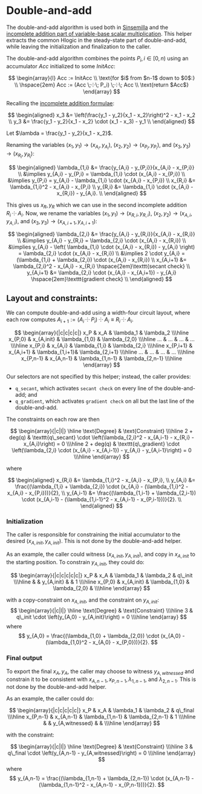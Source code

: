 # Double-and-add

The double-and-add algorithm is used both in [Sinsemilla](./sinsemilla.md) and
the [incomplete addition part of variable-base scalar multiplication](./ecc/var-base-scalar-mul.md#incomplete-addition). This helper extracts the common Hlogic in the steady-state part of double-and-add, while leaving the initialization and finalization to the caller.

The double-and-add algorithm combines the points $P_i, i \in [0, n)$ using an
accumulator $Acc$ initialized to some $InitAcc$:

$$
\begin{array}{l}
Acc := InitAcc \\
\text{for $i$ from $n-1$ down to $0$:} \\
\hspace{2em} Acc := (Acc \;⸭\; P_i) \;⸭\; Acc \\
\text{return $Acc$}
\end{array}
$$

Recalling the [incomplete addition formulae](ecc/addition.md#incomplete-addition):

$$
\begin{aligned}
x_3 &= \left(\frac{y_1 - y_2}{x_1 - x_2}\right)^2 - x_1 - x_2 \\
y_3 &= \frac{y_1 - y_2}{x_1 - x_2} \cdot (x_1 - x_3) - y_1 \\
\end{aligned}
$$

Let $\lambda = \frac{y_1 - y_2}{x_1 - x_2}$.

Renaming the variables $(x_1, y_1) \rightarrow (x_{A_i}, y_{A_i})$,
$(x_2, y_2) \rightarrow (x_{P_i}, y_{P_i})$, and $(x_3, y_3) \rightarrow (x_{R_i}, y_{R_i})$:

$$
\begin{aligned}
\lambda_{1,i} &= \frac{y_{A,i} - y_{P,i}}{x_{A,i} - x_{P,i}} \\
&\implies y_{A,i} - y_{P,i} = \lambda_{1,i} \cdot (x_{A,i} - x_{P,i}) \\
&\implies y_{P,i} = y_{A,i} - \lambda_{1,i} \cdot (x_{A,i} - x_{P,i}) \\
x_{R,i} &= \lambda_{1,i}^2 - x_{A,i} - x_{P,i} \\
y_{R,i} &= \lambda_{1,i} \cdot (x_{A,i} - x_{R,i}) - y_{A,i}. \\
\end{aligned}
$$

This gives us $x_R, y_R$ which we can use in the second incomplete addition $R_i \;⸭\; A_i$.
Now, we rename the variables $(x_1, y_1) \rightarrow (x_{R,i}, y_{R,i})$,
$(x_2, y_2) \rightarrow (x_{A,i}, y_{A,i})$, and $(x_3, y_3) \rightarrow (x_{A, i+1}, y_{A, i+1})$:

$$
\begin{aligned}
\lambda_{2,i} &= \frac{y_{A,i} - y_{R,i}}{x_{A,i} - x_{R,i}} \\
&\implies y_{A,i} - y_{R,i} = \lambda_{2,i} \cdot (x_{A,i} - x_{R,i}) \\
&\implies y_{A,i} - \left( \lambda_{1,i} \cdot (x_{A,i} - x_{R,i}) - y_{A,i} \right) = \lambda_{2,i} \cdot (x_{A,i} - x_{R,i}) \\
&\implies 2 \cdot y_{A,i} = (\lambda_{1,i} + \lambda_{2,i}) \cdot (x_{A,i} - x_{R,i}) \\
x_{A,i+1} &= \lambda_{2,i}^2 - x_{A,i} - x_{R,i} \hspace{2em}\texttt{secant check} \\
y_{A,i+1} &= \lambda_{2,i} \cdot (x_{A,i} - x_{A,i+1}) - y_{A,i} \hspace{2em}\texttt{gradient check} \\
\end{aligned}
$$

## Layout and constraints:
We can compute double-and-add using a width-four circuit layout, where each row
computes $A_{i+1} := (A_i \;⸭\; P_i) \;⸭\; A_i \equiv R_i \;⸭\; A_i$.

$$
\begin{array}{|c|c|c|c|}
    x_P    &    x_A     &    \lambda_1    &    \lambda_2     \\\hline
  x_{P,0}  & x_{A,init} &  \lambda_{1,0}  &  \lambda_{2,0}   \\\hline
    ...    &     ...    &        ...      &      ...         \\\hline
  x_{P,i}  &   x_{A,i}  &  \lambda_{1,i}  &  \lambda_{2,i}   \\\hline
 x_{P,i+1} &  x_{A,i+1} &  \lambda_{1,i+1}&  \lambda_{2,i+1} \\\hline
    ...    &     ...    &        ...      &      ...         \\\hline
 x_{P,n-1} &  x_{A,n-1} & \lambda_{1,n-1} & \lambda_{2,n-1}  \\\hline
\end{array}
$$

Our selectors are not specified by this helper; instead, the caller provides:
- $\texttt{q\_secant}$, which activates $\texttt{secant check}$ on every line of the double-and-add; and
- $\texttt{q\_gradient}$, which activates $\texttt{gradient check}$ on all but the last line of the double-and-add.

The constraints on each row are then

$$
\begin{array}{|c|l|}
\hline
\text{Degree} & \text{Constraint} \\\hline
  2 + deg(q)  & \texttt{q\_secant} \cdot \left(\lambda_{2,i}^2 - x_{A,i-1} - x_{R,i} - x_{A,i}\right) = 0 \\\hline
  2 + deg(q)  & \texttt{q\_gradient} \cdot \left(\lambda_{2,i} \cdot (x_{A,i} - x_{A,i-1}) - y_{A,i} - y_{A,i-1}\right) = 0 \\\hline
\end{array}
$$

where

$$
\begin{aligned}
x_{R,i} &= \lambda_{1,i}^2 - x_{A,i} - x_{P,i}, \\
y_{A,i} &= \frac{(\lambda_{1,i} + \lambda_{2,i}) \cdot (x_{A,i} - (\lambda_{1,i}^2 - x_{A,i} - x_{P,i}))}{2}, \\
y_{A,i-1} &= \frac{(\lambda_{1,i-1} + \lambda_{2,i-1}) \cdot (x_{A,i-1} - (\lambda_{1,i-1}^2 - x_{A,i-1} - x_{P,i-1}))}{2}. \\
\end{aligned}
$$

### Initialization
The caller is responsible for constraining the initial accumulator to the
desired $(x_{A,init}, y_{A,init})$. This is not done by the double-and-add
helper.

As an example, the caller could witness $(x_{A,init}, y_{A,init})$, and
copy in $x_{A,init}$ to the starting position. To constrain $y_{A,init}$,
they could do:

$$
\begin{array}{|c|c|c|c|c|}
    x_P    &    x_A     &    \lambda_1    &    \lambda_2     & q\_init  \\\hline
           &            &    y_{A,init}   &                  &     1    \\\hline
  x_{P,0}  & x_{A,init} &  \lambda_{1,0}  &  \lambda_{2,0}   &          \\\hline
\end{array}
$$

with a copy-constraint on $x_{A,init}$, and the constraint on $y_{A,init}$:
$$
\begin{array}{|c|l|}
\hline
\text{Degree} & \text{Constraint} \\\hline
       3      & q\_init \cdot \left(y_{A,0} - y_{A,init}\right) = 0 \\\hline
\end{array}
$$
where
$$
y_{A,0} = \frac{(\lambda_{1,0} + \lambda_{2,0}) \cdot (x_{A,0} - (\lambda_{1,0}^2 - x_{A,0} - x_{P,0}))}{2}.
$$

### Final output
To export the final $x_A, y_A$, the caller may choose to witness $y_{A,witnessed}$
and constrain it to be consistent with $x_{A,n-1}, x_{P,n-1}, \lambda_{1,n-1}$,
and $\lambda_{2,n-1}$. This is not done by the double-and-add helper.

As an example, the caller could do:

$$
\begin{array}{|c|c|c|c|c|}
    x_P    &    x_A     &    \lambda_1    &    \lambda_2     & q\_final \\\hline
 x_{P,n-1} &  x_{A,n-1} & \lambda_{1,n-1} & \lambda_{2,n-1}  &     1    \\\hline
           &            & y_{A,witnessed} &                  &          \\\hline
\end{array}
$$

with the constraint:

$$
\begin{array}{|c|l|}
\hline
\text{Degree} & \text{Constraint} \\\hline
       3      & q\_final \cdot \left(y_{A,n-1} - y_{A,witnessed}\right) = 0 \\\hline
\end{array}
$$
where
$$
y_{A,n-1} = \frac{(\lambda_{1,n-1} + \lambda_{2,n-1}) \cdot (x_{A,n-1} - (\lambda_{1,n-1}^2 - x_{A,n-1} - x_{P,n-1}))}{2}.
$$
